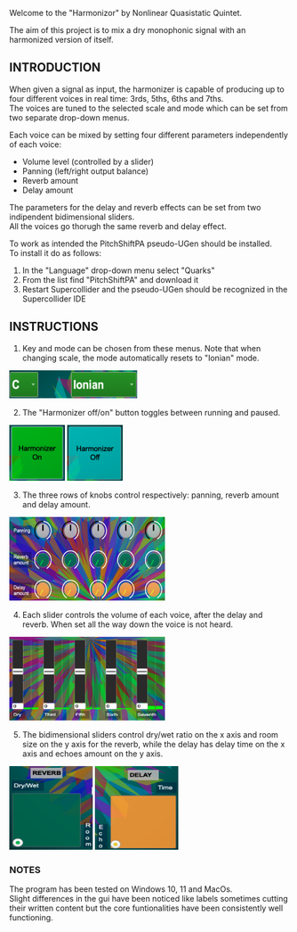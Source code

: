 Welcome to the "Harmonizor" by Nonlinear Quasistatic Quintet.

The aim of this project is to mix a dry monophonic signal with an harmonized version of itself.

## INTRODUCTION
When given a signal as input, the harmonizer is capable of producing up to four different voices in real time: 3rds, 5ths, 6ths and 7ths.  
The voices are tuned to the selected scale and mode which can be set from two separate drop-down menus.

Each voice can be mixed by setting four different parameters independently of each voice:
- Volume level (controlled by a slider)
- Panning (left/right output balance)
- Reverb amount
- Delay amount

The parameters for the delay and reverb effects can be set from two indipendent bidimensional sliders.   
All the voices go thorugh the same reverb and delay effect.

To work as intended the PitchShiftPA pseudo-UGen should be installed.  
To install it do as follows:  
1. In the "Language" drop-down menu select "Quarks"
2. From the list find "PitchShiftPA" and download it
3. Restart Supercollider and the pseudo-UGen should be recognized in the Supercollider IDE


## INSTRUCTIONS



1. Key and mode can be chosen from these menus. Note that when changing scale, the mode automatically resets to "Ionian" mode.  
<img src="./PNGs/key.png" style="height: 50px; width:230px;"/>

2. The "Harmonizer off/on" button toggles between running and paused.  
<img src="./PNGs/hon.png" style="height: 100px; width:100px;"/>
<img src="./PNGs/hoff.png" style="height: 100px; width:100px;"/>


3. The three rows of knobs control respectively: panning, reverb amount and delay amount.  
<img src="./PNGs/knobs.png" style="height: 150px; width:280px;"/>

4. Each slider controls the volume of each voice, after the delay and reverb. When set all the way down the voice is not heard.  
<img src="./PNGs/sliders.png" style="height: 150px; width:280px;"/>

5. The bidimensional sliders control dry/wet ratio on the x axis and room size on the y axis for the reverb, while the delay has delay time on the x axis and echoes amount on the y axis.  
<img src="./PNGs/reverb.png" style="height: 150px; width:150px;"/>
<img src="./PNGs/delay.png" style="height: 150px; width:150px;"/>

### NOTES

The program has been tested on Windows 10, 11 and MacOs.  
Slight differences in the gui have been noticed like labels sometimes cutting their written content but the core funtionalities have been consistently well functioning.
